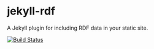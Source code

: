 # jekyll-rdf
A Jekyll plugin for including RDF data in your static site.

[![Build Status](https://travis-ci.org/DTP16/jekyll-rdf.svg?branch=master)](https://travis-ci.org/DTP16/jekyll-rdf)

